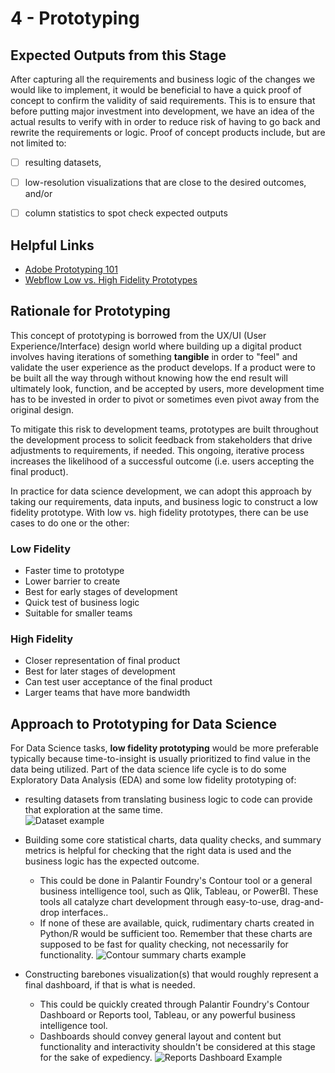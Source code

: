 # 4 - Prototyping
## Expected Outputs from this Stage
After capturing all the requirements and business logic of the changes we would like to implement, it would be
 beneficial to have a quick proof of concept to confirm the validity of said requirements. This is to ensure that before
 putting major investment into development, we have an idea of the actual results to verify with in order to reduce risk
 of having to go back and rewrite the requirements or logic. Proof of concept products include, but are not limited to:
- [ ] resulting datasets,
- [ ] low-resolution visualizations that are close to the desired outcomes, and/or
- [ ] column statistics to spot check expected outputs


## Helpful Links
- [Adobe Prototyping 101](https://blog.adobe.com/en/publish/2017/11/29/prototyping-difference-low-fidelity-high-fidelity-prototypes-use)
- [Webflow Low vs. High Fidelity Prototypes](https://webflow.com/blog/low-vs-high-fidelity)


## Rationale for Prototyping
This concept of prototyping is borrowed from the UX/UI (User Experience/Interface) design world where building up a
 digital product involves having iterations of something **tangible** in order to "feel" and validate the user
 experience as the product develops. If a product were to be built all the way through without knowing how the end
 result will ultimately look, function, and be accepted by users, more development time has to be invested in order to
 pivot or sometimes even pivot away from the original design.
 
To mitigate this risk to development teams, prototypes are built throughout the development process to solicit feedback
 from stakeholders that drive adjustments to requirements, if needed. This ongoing, iterative process increases the
 likelihood of a successful outcome (i.e. users accepting the final product).
 
In practice for data science development, we can adopt this approach by taking our requirements, data inputs, and
 business logic to construct a low fidelity prototype. With low vs. high fidelity prototypes, there can be use cases
 to do one or the other:

### Low Fidelity
- Faster time to prototype
- Lower barrier to create
- Best for early stages of development
- Quick test of business logic
- Suitable for smaller teams

### High Fidelity
- Closer representation of final product
- Best for later stages of development
- Can test user acceptance of the final product
- Larger teams that have more bandwidth


## Approach to Prototyping for Data Science
For Data Science tasks, **low fidelity prototyping** would be more preferable typically because time-to-insight is
 usually prioritized to find value in the data being utilized. Part of the data science life cycle is to do some
 Exploratory Data Analysis (EDA) and some low fidelity prototyping of:
- resulting datasets from translating business logic to code can provide that exploration at the same time.  
![Dataset example](../images/lofi_dataset_example.png "Lofi Dataset Example")

- Building some core statistical charts, data quality checks, and summary metrics is helpful for checking that the right
  data is used and the business logic has the expected outcome.
    - This could be done in Palantir Foundry's Contour tool or a general business intelligence tool, such as Qlik,
      Tableau, or PowerBI. These tools all catalyze chart development through easy-to-use, drag-and-drop interfaces..
    - If none of these are available, quick, rudimentary charts created in Python/R would be sufficient too. Remember that
      these charts are supposed to be fast for quality checking, not necessarily for functionality.
![Contour summary charts example](../images/lofi_summary_example.png "Lofi Summary Example")

- Constructing barebones visualization(s) that would roughly represent a final dashboard, if that is what is needed.
    - This could be quickly created through Palantir Foundry's Contour Dashboard or Reports tool, Tableau, or any powerful
      business intelligence tool.
    - Dashboards should convey general layout and content but functionality and interactivity shouldn't be considered at
      this stage for the sake of expediency.
![Reports Dashboard Example](../images/lofi_dashboard_example.png "Lofi Dashboard Example")

